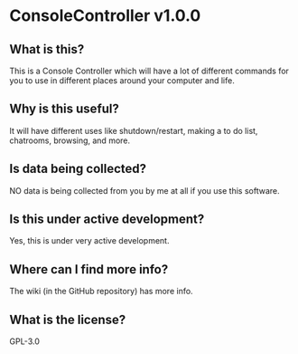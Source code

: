 # ConsoleController v1.0.0
## What is this?
This is a Console Controller which will have a lot of different commands for you to use in different places around your computer and life.
## Why is this useful?
It will have different uses like shutdown/restart, making a to do list, chatrooms, browsing, and more.
## Is data being collected?
NO data is being collected from you by me at all if you use this software.
## Is this under active development?
Yes, this is under very active development.
## Where can I find more info?
The wiki (in the GitHub repository) has more info.
## What is the license?
GPL-3.0
